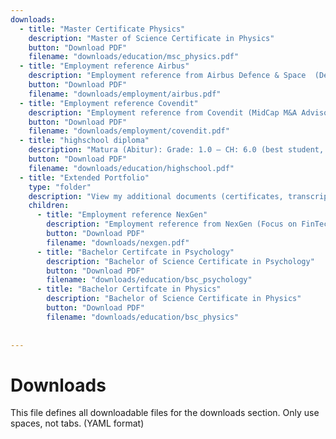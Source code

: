 ```yaml
---
downloads:
  - title: "Master Certificate Physics"
    description: "Master of Science Certificate in Physics"
    button: "Download PDF"
    filename: "downloads/education/msc_physics.pdf"
  - title: "Employment reference Airbus"
    description: "Employment reference from Airbus Defence & Space  (Defense industry & Air power branch) in Germany"
    button: "Download PDF"
    filename: "downloads/employment/airbus.pdf"
  - title: "Employment reference Covendit"
    description: "Employment reference from Covendit (MidCap M&A Advisory) in Germany"
    button: "Download PDF"
    filename: "downloads/employment/covendit.pdf"
  - title: "highschool diploma"
    description: "Matura (Abitur): Grade: 1.0 – CH: 6.0 (best student, best grade)"
    button: "Download PDF"
    filename: "downloads/education/highschool.pdf"
  - title: "Extended Portfolio"
    type: "folder"
    description: "View my additional documents (certificates, transcripts, and reference letters) here"
    children:
      - title: "Employment reference NexGen"
        description: "Employment reference from NexGen (Focus on FinTech & Regulation of securities & Cloud) in Germany"
        button: "Download PDF"
        filename: "downloads/nexgen.pdf"
      - title: "Bachelor Certifcate in Psychology"
        description: "Bachelor of Science Certificate in Psychology"
        button: "Download PDF"
        filename: "downloads/education/bsc_psychology"
      - title: "Bachelor Certifcate in Physics"
        description: "Bachelor of Science Certificate in Physics"
        button: "Download PDF"
        filename: "downloads/education/bsc_physics"
      
  
---
```


# Downloads

This file defines all downloadable files for the downloads section. Only use spaces, not tabs. (YAML format)